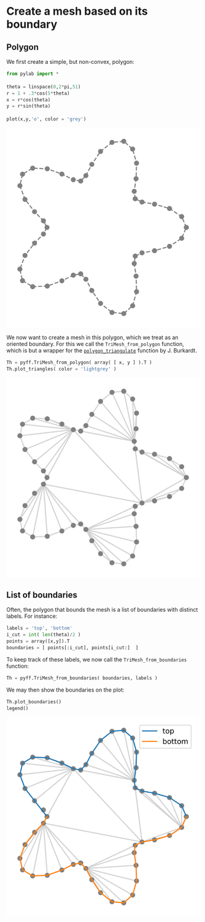 # Create a mesh based on its boundary

## Polygon

We first create a simple, but non-convex, polygon:

```python
from pylab import *

theta = linspace(0,2*pi,51)
r = 1 + .3*cos(5*theta)
x = r*cos(theta)
y = r*sin(theta)

plot(x,y,'o', color = 'grey')
```

![Polygon](../figures/mesh_from_polygon_1.svg)

We now want to create a mesh in this polygon, which we treat as an oriented boundary. For this we call the `TriMesh_from_polygon` function, which is but a wrapper for the [`polygon_triangulate`](https://people.sc.fsu.edu/~jburkardt/py_src/polygon_triangulate/polygon_triangulate.html) function by J. Burkardt.

```python
Th = pyff.TriMesh_from_polygon( array( [ x, y ] ).T )
Th.plot_triangles( color = 'lightgrey' )
```

![Polygon](../figures/mesh_from_polygon_2.svg)

## List of boundaries

Often, the polygon that bounds the mesh is a list of boundaries with distinct labels. For instance:

```python
labels = 'top', 'bottom'
i_cut = int( len(theta)/2 )
points = array([x,y]).T
boundaries = [ points[:i_cut], points[i_cut:]  ]
```
To keep track of these labels, we now call the `TriMesh_from_boundaries` function:

```python
Th = pyff.TriMesh_from_boundaries( boundaries, labels )
```

We may then show the boundaries on the plot:

```python
Th.plot_boundaries()
legend()
```

![Polygon](../figures/mesh_from_polygon_3.svg)
